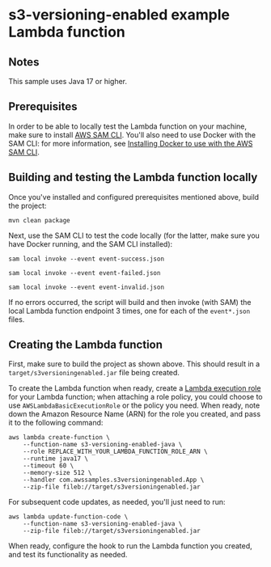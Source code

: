 # s3-versioning-enabled example Lambda function


## Notes

This sample uses Java 17 or higher.


## Prerequisites

In order to be able to locally test the Lambda function on your
machine, make sure to install [AWS SAM
CLI](https://docs.aws.amazon.com/serverless-application-model/latest/developerguide/install-sam-cli.html). You'll
also need to use Docker with the SAM CLI: for more information, see
[Installing Docker to use with the AWS SAM
CLI](https://docs.aws.amazon.com/serverless-application-model/latest/developerguide/install-docker.html).


## Building and testing the Lambda function locally

Once you've installed and configured prerequisites mentioned above,
build the project:

```
mvn clean package
```

Next, use the SAM CLI to test the code locally (for the latter, make
sure you have Docker running, and the SAM CLI installed):

```
sam local invoke --event event-success.json

sam local invoke --event event-failed.json

sam local invoke --event event-invalid.json
```

If no errors occurred, the script will build and then invoke (with
SAM) the local Lambda function endpoint 3 times, one for each of the
`event*.json` files.


## Creating the Lambda function

First, make sure to build the project as shown above. This should
result in a `target/s3versioningenabled.jar` file being created.

To create the Lambda function when ready, create a [Lambda execution
role](https://docs.aws.amazon.com/lambda/latest/dg/lambda-intro-execution-role.html)
for your Lambda function; when attaching a role policy, you could
choose to use `AWSLambdaBasicExecutionRole` or the policy you
need. When ready, note down the Amazon Resource Name (ARN) for the
role you created, and pass it to the following command:

```
aws lambda create-function \
    --function-name s3-versioning-enabled-java \
    --role REPLACE_WITH_YOUR_LAMBDA_FUNCTION_ROLE_ARN \
    --runtime java17 \
    --timeout 60 \
    --memory-size 512 \
    --handler com.awssamples.s3versioningenabled.App \
    --zip-file fileb://target/s3versioningenabled.jar
```

For subsequent code updates, as needed, you'll just need to run:

```
aws lambda update-function-code \
    --function-name s3-versioning-enabled-java \
    --zip-file fileb://target/s3versioningenabled.jar
```

When ready, configure the hook to run the Lambda function you created,
and test its functionality as needed.
